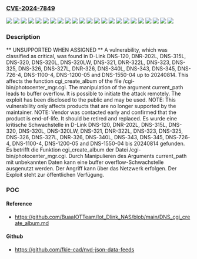 ### [CVE-2024-7849](https://cve.mitre.org/cgi-bin/cvename.cgi?name=CVE-2024-7849)
![](https://img.shields.io/static/v1?label=Product&message=DNR-202L&color=blue)
![](https://img.shields.io/static/v1?label=Product&message=DNR-322L&color=blue)
![](https://img.shields.io/static/v1?label=Product&message=DNR-326&color=blue)
![](https://img.shields.io/static/v1?label=Product&message=DNS-1100-4&color=blue)
![](https://img.shields.io/static/v1?label=Product&message=DNS-120&color=blue)
![](https://img.shields.io/static/v1?label=Product&message=DNS-1200-05&color=blue)
![](https://img.shields.io/static/v1?label=Product&message=DNS-1550-04&color=blue)
![](https://img.shields.io/static/v1?label=Product&message=DNS-315L&color=blue)
![](https://img.shields.io/static/v1?label=Product&message=DNS-320&color=blue)
![](https://img.shields.io/static/v1?label=Product&message=DNS-320L&color=blue)
![](https://img.shields.io/static/v1?label=Product&message=DNS-320LW&color=blue)
![](https://img.shields.io/static/v1?label=Product&message=DNS-321&color=blue)
![](https://img.shields.io/static/v1?label=Product&message=DNS-323&color=blue)
![](https://img.shields.io/static/v1?label=Product&message=DNS-325&color=blue)
![](https://img.shields.io/static/v1?label=Product&message=DNS-326&color=blue)
![](https://img.shields.io/static/v1?label=Product&message=DNS-327L&color=blue)
![](https://img.shields.io/static/v1?label=Product&message=DNS-340L&color=blue)
![](https://img.shields.io/static/v1?label=Product&message=DNS-343&color=blue)
![](https://img.shields.io/static/v1?label=Product&message=DNS-345&color=blue)
![](https://img.shields.io/static/v1?label=Product&message=DNS-726-4&color=blue)
![](https://img.shields.io/static/v1?label=Version&message=0%20&color=brightgreen)
![](https://img.shields.io/static/v1?label=Version&message=20240814%20&color=brightgreen)
![](https://img.shields.io/static/v1?label=Vulnerability&message=CWE-120%20Buffer%20Overflow&color=brightgreen)

### Description

** UNSUPPORTED WHEN ASSIGNED ** A vulnerability, which was classified as critical, was found in D-Link DNS-120, DNR-202L, DNS-315L, DNS-320, DNS-320L, DNS-320LW, DNS-321, DNR-322L, DNS-323, DNS-325, DNS-326, DNS-327L, DNR-326, DNS-340L, DNS-343, DNS-345, DNS-726-4, DNS-1100-4, DNS-1200-05 and DNS-1550-04 up to 20240814. This affects the function cgi_create_album of the file /cgi-bin/photocenter_mgr.cgi. The manipulation of the argument current_path leads to buffer overflow. It is possible to initiate the attack remotely. The exploit has been disclosed to the public and may be used. NOTE: This vulnerability only affects products that are no longer supported by the maintainer. NOTE: Vendor was contacted early and confirmed that the product is end-of-life. It should be retired and replaced.
Es wurde eine kritische Schwachstelle in D-Link DNS-120, DNR-202L, DNS-315L, DNS-320, DNS-320L, DNS-320LW, DNS-321, DNR-322L, DNS-323, DNS-325, DNS-326, DNS-327L, DNR-326, DNS-340L, DNS-343, DNS-345, DNS-726-4, DNS-1100-4, DNS-1200-05 and DNS-1550-04 bis 20240814 gefunden. Es betrifft die Funktion cgi_create_album der Datei /cgi-bin/photocenter_mgr.cgi. Durch Manipulieren des Arguments current_path mit unbekannten Daten kann eine buffer overflow-Schwachstelle ausgenutzt werden. Der Angriff kann über das Netzwerk erfolgen. Der Exploit steht zur öffentlichen Verfügung.

### POC

#### Reference
- https://github.com/BuaaIOTTeam/Iot_Dlink_NAS/blob/main/DNS_cgi_create_album.md

#### Github
- https://github.com/fkie-cad/nvd-json-data-feeds

